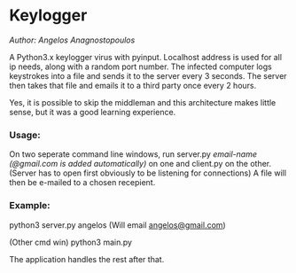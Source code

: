 # Keylogger
*Author: Angelos Anagnostopoulos*

A Python3.x keylogger virus with pyinput.
Localhost address is used for all ip needs, along with a random port number.
The infected computer logs keystrokes into a file and sends it to the server every 3 seconds.
The server then takes that file and emails it to a third party once every 2 hours.

Yes, it is possible to skip the middleman and this architecture makes little sense, but it was
a good learning experience.

### Usage:

On two seperate command line windows, run server.py *email-name (@gmail.com is added automatically)* on one and client.py on the other.
(Server has to open first obviously to be listening for connections)
A file will then be e-mailed to a chosen recepient.

### Example:

python3 server.py angelos (Will email angelos@gmail.com)

(Other cmd win)
python3 main.py

The application handles the rest after that.
